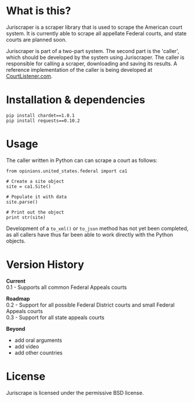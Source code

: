 What is this?
=============
Juriscraper is a scraper library that is used to scrape the American court system. 
It is currently able to scrape all appellate Federal courts, and state courts
are planned soon.

Juriscraper is part of a two-part system. The second part is the 'caller', which 
should be developed by the system using Juriscraper. The caller is responsible 
for calling a scraper, downloading and saving its results. A reference 
implementation of the caller is being developed at [CourtListener.com][1].


Installation & dependencies
===========================
    pip install chardet==1.0.1
    pip install requests==0.10.2


Usage
======
The caller written in Python can can scrape a court as follows:

    from opinions.united_states.federal import ca1
    
    # Create a site object 
    site = ca1.Site()
    
    # Populate it with data
    site.parse()
    
    # Print out the object
    print str(site)

Development of a `to_xml()` or `to_json` method has not yet been completed, as 
all callers have thus far been able to work directly with the Python objects.

Version History
===============
**Current**<br>
0.1 - Supports all common Federal Appeals courts

**Roadmap**<br>
0.2 - Support for all possible Federal District courts and small Federal Appeals courts<br>
0.3 - Support for all state appeals courts<br>

**Beyond**<br>
 - add oral arguments<br>
 - add video<br>
 - add other countries

License
========
Juriscrape is licensed under the permissive BSD license.

[1]: https://bitbucket.org/mlissner/search-and-awareness-platform-courtlistener/overview